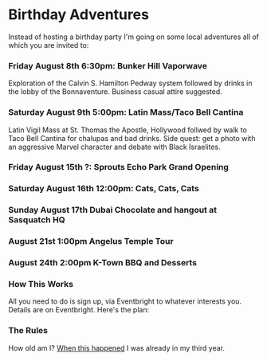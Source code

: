 # Birthday Adventures
Instead of hosting a birthday party I'm going on some local adventures all of which you are invited to:
### Friday August 8th 6:30pm: Bunker Hill Vaporwave 
Exploration of the Calvin S. Hamilton Pedway system followed by drinks in the lobby of the Bonnaventure. Business casual attire suggested.
### Saturday August 9th 5:00pm: Latin Mass/Taco Bell Cantina
Latin Vigil Mass at St. Thomas the Apostle, Hollywood follwed by walk to Taco Bell Cantina for chalupas and bad drinks. Side quest: get a photo with an aggressive Marvel character and debate with Black Israelites. 
### Friday August 15th ?: Sprouts Echo Park Grand Opening
### Saturday August 16th 12:00pm: Cats, Cats, Cats
### Sunday August 17th Dubai Chocolate and hangout at Sasquatch HQ
### August 21st 1:00pm Angelus Temple Tour
### August 24th 2:00pm K-Town BBQ and Desserts
### How This Works
All you need to do is sign up, via Eventbright to whatever interests you. Details are on Eventbright. Here's the plan:

### The Rules
How old am I? <a href="https://youtu.be/n6R7-Npe1-U?si=nzxiz0z7zRDeSlVR">When this happened</a> I was already in my third year.


